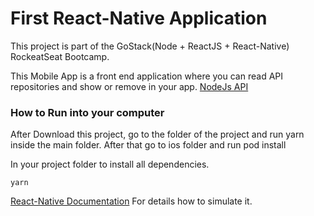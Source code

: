 # First React-Native Application

This project is part of the GoStack(Node + ReactJS + React-Native) RockeatSeat Bootcamp.

This Mobile App is a front end application where you can read API repositories and show or remove in your app. [NodeJs API](https://github.com/hernaniike/nodejsApplication)  

### How to Run into your computer

After Download this project, go to the folder of the project and run yarn inside the main folder.
After that go to ios folder and run pod install

In your project folder to install all dependencies.
```
yarn
```

[React-Native Documentation](https://reactnative.dev/docs/getting-started) For details how to simulate it.
